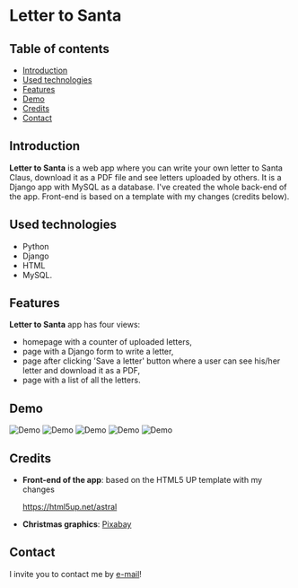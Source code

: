 # Letter to Santa

## Table of contents
* [Introduction](#introduction)
* [Used technologies](#used-technologies)
* [Features](#features)
* [Demo](#demo)
* [Credits](#credits)
* [Contact](#contact)


## Introduction
**Letter to Santa** is a web app where you can write your own letter to Santa Claus, download it as a PDF file and see letters uploaded by others. It is a Django app with MySQL as a database. I've created the whole back-end of the app. Front-end is based on a template with my changes (credits below).

## Used technologies
* Python
* Django
* HTML
* MySQL.

## Features
**Letter to Santa** app has four views:
* homepage with a counter of uploaded letters,
* page with a Django form to write a letter,
* page after clicking 'Save a letter' button where a user can see his/her letter and download it as a PDF,
* page with a list of all the letters.

## Demo
![Demo](https://user-images.githubusercontent.com/81044625/144511749-ecde0bbb-0633-46d8-91f3-53446c337845.png)
![Demo](https://user-images.githubusercontent.com/81044625/144511904-8574a319-13a7-4fc2-acd2-d2bb6459273c.png)
![Demo](https://user-images.githubusercontent.com/81044625/144511952-62ce3d22-7cb4-4537-b961-79111724d8e5.png)
![Demo](https://user-images.githubusercontent.com/81044625/144512052-8b7d662d-554d-44de-bda6-1eeda8ccaa07.png)
![Demo](https://user-images.githubusercontent.com/81044625/144512121-d5d41727-88b6-4886-8ad7-8a95f882dca5.png)

## Credits
* **Front-end of the app**: based on the HTML5 UP template with my changes
  
  https://html5up.net/astral
* **Christmas graphics**: [Pixabay](www.pixabay.com)

## Contact
I invite you to contact me by [e-mail](mailto:olga.wacholc@gmail.com)!
